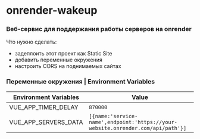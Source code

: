 # onrender-wakeup

### Веб-сервис для поддержания работы серверов на onrender

Что нужно сделать:

- задеплоить этот проект как Static Site
- добавить переменные окружения
- настроить CORS на поднимаемых сайтах

### Переменные окружения | Environment Variables

| Environment Variables | Value                                                                           |
| --------------------- | ------------------------------------------------------------------------------- |
| VUE_APP_TIMER_DELAY   | `870000`                                                                        |
| VUE_APP_SERVERS_DATA  | `[{name:'service-name',endpoint:'https://your-website.onrender.com/api/path'}]` |
